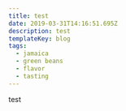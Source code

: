 ```yaml
---
title: test
date: 2019-03-31T14:16:51.695Z
description: test
templateKey: blog
tags:
  - jamaica
  - green beans
  - flavor
  - tasting
---
```

test
